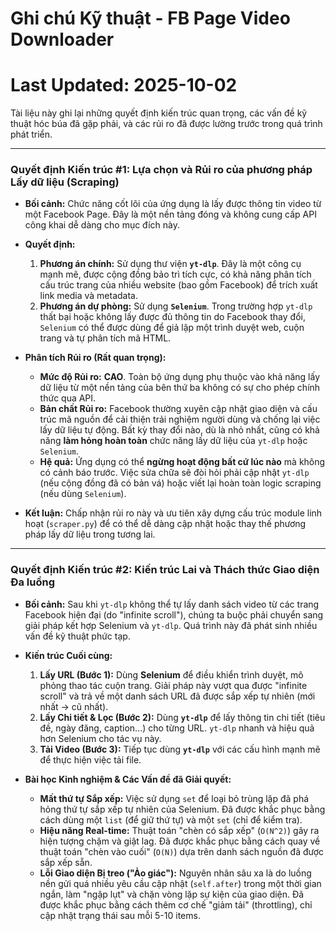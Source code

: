 # Ghi chú Kỹ thuật - FB Page Video Downloader
# Last Updated: 2025-10-02

Tài liệu này ghi lại những quyết định kiến trúc quan trọng, các vấn đề kỹ thuật hóc búa đã gặp phải, và các rủi ro đã được lường trước trong quá trình phát triển.

---
### **Quyết định Kiến trúc #1: Lựa chọn và Rủi ro của phương pháp Lấy dữ liệu (Scraping)**

* **Bối cảnh:** Chức năng cốt lõi của ứng dụng là lấy được thông tin video từ một Facebook Page. Đây là một nền tảng đóng và không cung cấp API công khai dễ dàng cho mục đích này.

* **Quyết định:**
    1.  **Phương án chính:** Sử dụng thư viện **`yt-dlp`**. Đây là một công cụ mạnh mẽ, được cộng đồng bảo trì tích cực, có khả năng phân tích cấu trúc trang của nhiều website (bao gồm Facebook) để trích xuất link media và metadata.
    2.  **Phương án dự phòng:** Sử dụng **`Selenium`**. Trong trường hợp `yt-dlp` thất bại hoặc không lấy được đủ thông tin do Facebook thay đổi, `Selenium` có thể được dùng để giả lập một trình duyệt web, cuộn trang và tự phân tích mã HTML.

* **Phân tích Rủi ro (Rất quan trọng):**
    * **Mức độ Rủi ro:** **CAO**. Toàn bộ ứng dụng phụ thuộc vào khả năng lấy dữ liệu từ một nền tảng của bên thứ ba không có sự cho phép chính thức qua API.
    * **Bản chất Rủi ro:** Facebook thường xuyên cập nhật giao diện và cấu trúc mã nguồn để cải thiện trải nghiệm người dùng và chống lại việc lấy dữ liệu tự động. Bất kỳ thay đổi nào, dù là nhỏ nhất, cũng có khả năng **làm hỏng hoàn toàn** chức năng lấy dữ liệu của `yt-dlp` hoặc `Selenium`.
    * **Hệ quả:** Ứng dụng có thể **ngừng hoạt động bất cứ lúc nào** mà không có cảnh báo trước. Việc sửa chữa sẽ đòi hỏi phải cập nhật `yt-dlp` (nếu cộng đồng đã có bản vá) hoặc viết lại hoàn toàn logic scraping (nếu dùng `Selenium`).

* **Kết luận:** Chấp nhận rủi ro này và ưu tiên xây dựng cấu trúc module linh hoạt (`scraper.py`) để có thể dễ dàng cập nhật hoặc thay thế phương pháp lấy dữ liệu trong tương lai.

---
### **Quyết định Kiến trúc #2: Kiến trúc Lai và Thách thức Giao diện Đa luồng**

* **Bối cảnh:** Sau khi `yt-dlp` không thể tự lấy danh sách video từ các trang Facebook hiện đại (do "infinite scroll"), chúng ta buộc phải chuyển sang giải pháp kết hợp Selenium và `yt-dlp`. Quá trình này đã phát sinh nhiều vấn đề kỹ thuật phức tạp.

* **Kiến trúc Cuối cùng:**
    1.  **Lấy URL (Bước 1):** Dùng **Selenium** để điều khiển trình duyệt, mô phỏng thao tác cuộn trang. Giải pháp này vượt qua được "infinite scroll" và trả về một danh sách URL đã được sắp xếp tự nhiên (mới nhất -> cũ nhất).
    2.  **Lấy Chi tiết & Lọc (Bước 2):** Dùng **`yt-dlp`** để lấy thông tin chi tiết (tiêu đề, ngày đăng, caption...) cho từng URL. `yt-dlp` nhanh và hiệu quả hơn Selenium cho tác vụ này.
    3.  **Tải Video (Bước 3):** Tiếp tục dùng **`yt-dlp`** với các cấu hình mạnh mẽ để thực hiện việc tải file.

* **Bài học Kinh nghiệm & Các Vấn đề đã Giải quyết:**
    * **Mất thứ tự Sắp xếp:** Việc sử dụng `set` để loại bỏ trùng lặp đã phá hỏng thứ tự sắp xếp tự nhiên của Selenium. Đã được khắc phục bằng cách dùng một `list` (để giữ thứ tự) và một `set` (chỉ để kiểm tra).
    * **Hiệu năng Real-time:** Thuật toán "chèn có sắp xếp" (`O(N^2)`) gây ra hiện tượng chậm và giật lag. Đã được khắc phục bằng cách quay về thuật toán "chèn vào cuối" (`O(N)`) dựa trên danh sách nguồn đã được sắp xếp sẵn.
    * **Lỗi Giao diện Bị treo ("Ảo giác"):** Nguyên nhân sâu xa là do luồng nền gửi quá nhiều yêu cầu cập nhật (`self.after`) trong một thời gian ngắn, làm "ngập lụt" và chặn vòng lặp sự kiện của giao diện. Đã được khắc phục bằng cách thêm cơ chế "giảm tải" (throttling), chỉ cập nhật trạng thái sau mỗi 5-10 items.